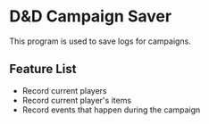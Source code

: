 D&D Campaign Saver
====
This program is used to save logs for campaigns.

Feature List
---
* Record current players
* Record current player's items
* Record events that happen during the campaign